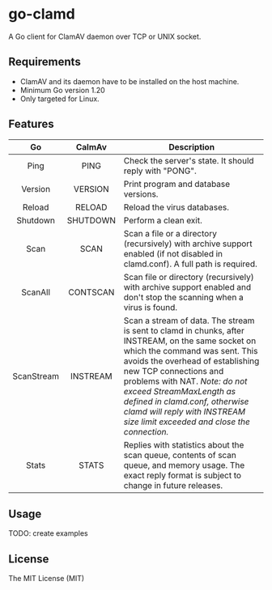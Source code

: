 # go-clamd
A Go client for ClamAV daemon over TCP or UNIX socket.

## Requirements
- ClamAV and its daemon have to be installed on the host machine.
- Minimum Go version 1.20 
- Only targeted for Linux.

## Features

|     Go     | CalmAv | Description                                                                                                                                                                                                                                                                                                                                         |
|:----------:|:-:|-----------------------------------------------------------------------------------------------------------------------------------------------------------------------------------------------------------------------------------------------------------------------------------------------------------------------------------------------------|
|    Ping    | PING | Check the server's state. It should reply with "PONG".                                                                                                                                                                                                                                                                                              |
|  Version   | VERSION | Print program and database versions.                                                                                                                                                                                                                                                                                                                |
|   Reload   | RELOAD | Reload the virus databases.                                                                                                                                                                                                                                                                                                                         |
|  Shutdown  | SHUTDOWN | Perform a clean exit.                                                                                                                                                                                                                                                                                                                               |
|    Scan    | SCAN | Scan a file or a directory (recursively) with archive support enabled (if not disabled in clamd.conf). A full path is required.                                                                                                                                                                                                                     |
|  ScanAll   | CONTSCAN | Scan file or directory (recursively) with archive support enabled and don't stop the scanning when a virus is found.                                                                                                                                                                                                                                |
| ScanStream | INSTREAM | Scan a stream of data. The stream is sent to clamd in chunks, after INSTREAM, on the same socket on which the command was sent. This avoids the overhead of establishing new TCP connections and problems with NAT. *Note: do not exceed StreamMaxLength as defined in clamd.conf, otherwise clamd will reply with INSTREAM size limit exceeded and close the connection.* |
|   Stats    | STATS | Replies with statistics about the scan queue, contents of scan queue, and memory usage. The exact reply format is subject to change in future releases.                                                                                                                                                                                             |
## Usage
TODO: create examples

## License
The MIT License (MIT)

